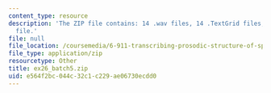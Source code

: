 ```yaml
---
content_type: resource
description: 'The ZIP file contains: 14 .wav files, 14 .TextGrid files, and 1 .xls
  file.'
file: null
file_location: /coursemedia/6-911-transcribing-prosodic-structure-of-spoken-utterances-with-tobi-january-iap-2006/e564f2bc044c32c1c229ae06730ecdd0_ex26_batch5.zip
file_type: application/zip
resourcetype: Other
title: ex26_batch5.zip
uid: e564f2bc-044c-32c1-c229-ae06730ecdd0
---
```

